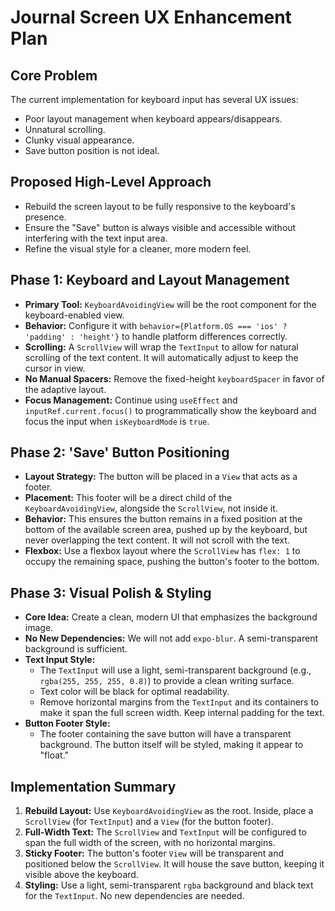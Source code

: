 # Journal Screen UX Enhancement Plan

## Core Problem

The current implementation for keyboard input has several UX issues:

- Poor layout management when keyboard appears/disappears.
- Unnatural scrolling.
- Clunky visual appearance.
- Save button position is not ideal.

## Proposed High-Level Approach

- Rebuild the screen layout to be fully responsive to the keyboard's presence.
- Ensure the "Save" button is always visible and accessible without interfering with the text input area.
- Refine the visual style for a cleaner, more modern feel.

## Phase 1: Keyboard and Layout Management

- **Primary Tool:** `KeyboardAvoidingView` will be the root component for the keyboard-enabled view.
- **Behavior:** Configure it with `behavior={Platform.OS === 'ios' ? 'padding' : 'height'}` to handle platform differences correctly.
- **Scrolling:** A `ScrollView` will wrap the `TextInput` to allow for natural scrolling of the text content. It will automatically adjust to keep the cursor in view.
- **No Manual Spacers:** Remove the fixed-height `keyboardSpacer` in favor of the adaptive layout.
- **Focus Management:** Continue using `useEffect` and `inputRef.current.focus()` to programmatically show the keyboard and focus the input when `isKeyboardMode` is `true`.

## Phase 2: 'Save' Button Positioning

- **Layout Strategy:** The button will be placed in a `View` that acts as a footer.
- **Placement:** This footer will be a direct child of the `KeyboardAvoidingView`, alongside the `ScrollView`, not inside it.
- **Behavior:** This ensures the button remains in a fixed position at the bottom of the available screen area, pushed up by the keyboard, but never overlapping the text content. It will not scroll with the text.
- **Flexbox:** Use a flexbox layout where the `ScrollView` has `flex: 1` to occupy the remaining space, pushing the button's footer to the bottom.

## Phase 3: Visual Polish & Styling

- **Core Idea:** Create a clean, modern UI that emphasizes the background image.
- **No New Dependencies:** We will not add `expo-blur`. A semi-transparent background is sufficient.
- **Text Input Style:**
  - The `TextInput` will use a light, semi-transparent background (e.g., `rgba(255, 255, 255, 0.8)`) to provide a clean writing surface.
  - Text color will be black for optimal readability.
  - Remove horizontal margins from the `TextInput` and its containers to make it span the full screen width. Keep internal padding for the text.
- **Button Footer Style:**
  - The footer containing the save button will have a transparent background. The button itself will be styled, making it appear to "float."

## Implementation Summary

1.  **Rebuild Layout:** Use `KeyboardAvoidingView` as the root. Inside, place a `ScrollView` (for `TextInput`) and a `View` (for the button footer).
2.  **Full-Width Text:** The `ScrollView` and `TextInput` will be configured to span the full width of the screen, with no horizontal margins.
3.  **Sticky Footer:** The button's footer `View` will be transparent and positioned below the `ScrollView`. It will house the save button, keeping it visible above the keyboard.
4.  **Styling:** Use a light, semi-transparent `rgba` background and black text for the `TextInput`. No new dependencies are needed.
